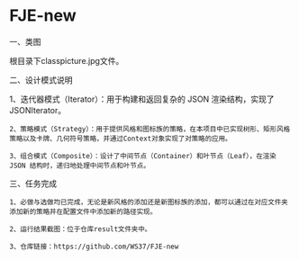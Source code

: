 # FJE-new
一、类图

  根目录下classpicture.jpg文件。

二、设计模式说明

  1、迭代器模式（Iterator）：用于构建和返回复杂的 JSON 渲染结构，实现了JSONIterator。
 
	2、策略模式（Strategy）：用于提供风格和图标族的策略，在本项目中已实现树形、矩形风格策略以及卡牌、几何符号策略，并通过Context对象实现了对策略的应用。
 
	3、组合模式（Composite）：设计了中间节点（Container）和叶节点（Leaf），在渲染 JSON 结构时，递归地处理中间节点和叶节点。

三、任务完成

	1、必做与选做均已完成，无论是新风格的添加还是新图标族的添加，都可以通过在对应文件夹添加新的策略并在配置文件中添加新的路径实现。

 	2、运行结果截图：位于仓库result文件夹中。

 	3、仓库链接：https://github.com/WS37/FJE-new
